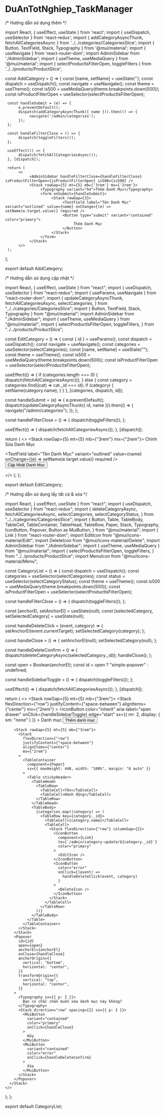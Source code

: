 # DuAnTotNghiep_TaskManager


/* Hướng dẫn sử dụng thêm */

import React, { useEffect, useState } from 'react';
import { useDispatch, useSelector } from 'react-redux';
import { addCategoryAsyncThunk, fetchAllCategoriesAsync } from '../../categories/CategoriesSlice';
import { Button, TextField, Stack, Typography } from '@mui/material';
import { useNavigate } from 'react-router-dom';
import AdminSidebar from './AdminSidebar';
import { useTheme, useMediaQuery } from '@mui/material';
import { selectProductIsFilterOpen, toggleFilters } from '../../products/ProductSlice';

const AddCategory = () => {
     const [name, setName] = useState('');
     const dispatch = useDispatch();
     const navigate = useNavigate();
     const theme = useTheme();
     const is500 = useMediaQuery(theme.breakpoints.down(500));
     const isProductFilterOpen = useSelector(selectProductIsFilterOpen);

     const handleSubmit = (e) => {
          e.preventDefault();
          dispatch(addCategoryAsyncThunk({ name })).then(() => {
               navigate('/admin/categories');
          });
     };

     const handleFilterClose = () => {
          dispatch(toggleFilters());
     };

     useEffect(() => {
          dispatch(fetchAllCategoriesAsync());
     }, [dispatch]);

     return (
          <>
               <AdminSidebar handleFilterClose={handleFilterClose} isProductFilterOpen={isProductFilterOpen} is500={is500} />
               <Stack rowGap={5} mt={5} mb={'3rem'} mx={'2rem'}>
                    <Typography variant="h4">Thêm Danh Mục</Typography>
                    <form onSubmit={handleSubmit}>
                         <Stack rowGap={3}>
                              <TextField label="Tên Danh Mục" variant="outlined" value={name} onChange={(e) => setName(e.target.value)} required />
                              <Button type="submit" variant="contained" color="primary">
                                   Thêm Danh Mục
                              </Button>
                         </Stack>
                    </form>
               </Stack>
          </>
     );
};

export default AddCategory;

/* Hướng dẫn sử dụng cập nhật */

import React, { useEffect, useState } from "react";
import { useDispatch, useSelector } from "react-redux";
import { useParams, useNavigate } from "react-router-dom";
import {
  updateCategoryAsyncThunk, 
  fetchAllCategoriesAsync,
  selectCategories,
} from "../../categories/CategoriesSlice";
import { Button, TextField, Stack, Typography } from "@mui/material";
import AdminSidebar from "./AdminSidebar";
import { useTheme, useMediaQuery } from "@mui/material";
import {
  selectProductIsFilterOpen,
  toggleFilters,
} from "../../products/ProductSlice";

const EditCategory = () => {
  const { id } = useParams();
  const dispatch = useDispatch();
  const navigate = useNavigate();
  const categories = useSelector(selectCategories);
  const [name, setName] = useState("");
  const theme = useTheme();
  const is500 = useMediaQuery(theme.breakpoints.down(500));
  const isProductFilterOpen = useSelector(selectProductIsFilterOpen);

  useEffect(() => {
    if (categories.length === 0) {
      dispatch(fetchAllCategoriesAsync());
    } else {
      const category = categories.find((cat) => cat._id === id);
      if (category) {
        setName(category.name);
      }
    }
  }, [categories, dispatch, id]);

  const handleSubmit = (e) => {
    e.preventDefault();
    dispatch(updateCategoryAsyncThunk({ id, name })).then(() => {
      navigate("/admin/categories");
    });
  };

  const handleFilterClose = () => {
    dispatch(toggleFilters());
  };

  useEffect(() => {
    dispatch(fetchAllCategoriesAsync());
  }, [dispatch]);

  return (
    <>
      <AdminSidebar
        handleFilterClose={handleFilterClose}
        isProductFilterOpen={isProductFilterOpen}
        is500={is500}
      />
      <Stack rowGap={5} mt={5} mb={"3rem"} mx={"2rem"}>
        <Typography variant="h4">Chỉnh Sửa Danh Mục</Typography>
        <form onSubmit={handleSubmit}>
          <Stack rowGap={3}>
            <TextField
              label="Tên Danh Mục"
              variant="outlined"
              value={name}
              onChange={(e) => setName(e.target.value)}
              required
            />
            <Button type="submit" variant="contained" color="primary">
              Cập Nhật Danh Mục
            </Button>
          </Stack>
        </form>
      </Stack>
    </>
  );
};

export default EditCategory;


/* Hướng dẫn sử dụng lấy tất cả & xóa */


import React, { useEffect, useState } from "react";
import { useDispatch, useSelector } from "react-redux";
import {
  deleteCategoryAsync,
  fetchAllCategoriesAsync,
  selectCategories,
  selectCategoryStatus,
} from "../../categories/CategoriesSlice";
import {
  Button,
  Table,
  TableBody,
  TableCell,
  TableContainer,
  TableHead,
  TableRow,
  Paper,
  Stack,
  Typography,
  IconButton,
  Popover,
  Button as MuiButton,
} from "@mui/material";
import { Link } from "react-router-dom";
import EditIcon from "@mui/icons-material/Edit";
import DeleteIcon from "@mui/icons-material/Delete";
import AdminSidebar from "./AdminSidebar";
import { useTheme, useMediaQuery } from "@mui/material";
import {
  selectProductIsFilterOpen,
  toggleFilters,
} from "../../products/ProductSlice";
import MenuIcon from "@mui/icons-material/Menu";

const CategoryList = () => {
  const dispatch = useDispatch();
  const categories = useSelector(selectCategories);
  const status = useSelector(selectCategoryStatus);
  const theme = useTheme();
  const is500 = useMediaQuery(theme.breakpoints.down(500));
  const isProductFilterOpen = useSelector(selectProductIsFilterOpen);

  const handleFilterClose = () => {
    dispatch(toggleFilters());
  };

  const [anchorEl, setAnchorEl] = useState(null);
  const [selectedCategory, setSelectedCategory] = useState(null);

  const handleDeleteClick = (event, category) => {
    setAnchorEl(event.currentTarget);
    setSelectedCategory(category);
  };

  const handleClose = () => {
    setAnchorEl(null);
    setSelectedCategory(null);
  };

  const handleDeleteConfirm = () => {
    dispatch(deleteCategoryAsync(selectedCategory._id));
    handleClose();
  };

  const open = Boolean(anchorEl);
  const id = open ? "simple-popover" : undefined;

  const handleSidebarToggle = () => {
    dispatch(toggleFilters());
  };

  useEffect(() => {
    dispatch(fetchAllCategoriesAsync());
  }, [dispatch]);

  return (
    <>
      <AdminSidebar
        handleFilterClose={handleFilterClose}
        isProductFilterOpen={isProductFilterOpen}
        is500={is500}
      />
      <Stack rowGap={5} mt={5} mb={"3rem"}>
        <Stack
          flexDirection={"row"}
          justifyContent={"space-between"}
          alignItems={"center"}
          mx={"2rem"}
        >
          <IconButton
            color="inherit"
            aria-label="open drawer"
            onClick={handleSidebarToggle}
            edge="start"
            sx={{ mr: 2, display: { sm: "none" } }}
          >
            <MenuIcon />
          </IconButton>
          <Typography variant="h4">Danh mục</Typography>
          <Button
            component={Link}
            to="/admin/add-category"
            variant="contained"
            color="primary"
          >
            Thêm danh mục
          </Button>
        </Stack>

        <Stack rowGap={5} mt={5} mb={"3rem"}>
          <Stack
            flexDirection={"row"}
            justifyContent={"space-between"}
            alignItems={"center"}
            mx={"2rem"}
          >
            <TableContainer
              component={Paper}
              sx={{ maxHeight: 440, width: "100%", margin: "0 auto" }}
            >
              <Table stickyHeader>
                <TableHead>
                  <TableRow>
                    <TableCell>Tên</TableCell>
                    <TableCell>Hành động</TableCell>
                  </TableRow>
                </TableHead>
                <TableBody>
                  {categories.map((category) => (
                    <TableRow key={category._id}>
                      <TableCell>{category.name}</TableCell>
                      <TableCell>
                        <Stack flexDirection={"row"} columnGap={2}>
                          <IconButton
                            component={Link}
                            to={`/admin/category-update/${category._id}`}
                            color="primary"
                          >
                            <EditIcon />
                          </IconButton>
                          <IconButton
                            color="error"
                            onClick={(event) =>
                              handleDeleteClick(event, category)
                            }
                          >
                            <DeleteIcon />
                          </IconButton>
                        </Stack>
                      </TableCell>
                    </TableRow>
                  ))}
                </TableBody>
              </Table>
            </TableContainer>
          </Stack>
        </Stack>
        <Popover
          id={id}
          open={open}
          anchorEl={anchorEl}
          onClose={handleClose}
          anchorOrigin={{
            vertical: "bottom",
            horizontal: "center",
          }}
          transformOrigin={{
            vertical: "top",
            horizontal: "center",
          }}
        >
          <Typography sx={{ p: 2 }}>
            Bạn có chắc chắn muốn xóa danh mục này không?
          </Typography>
          <Stack direction="row" spacing={2} sx={{ p: 2 }}>
            <MuiButton
              variant="contained"
              color="primary"
              onClick={handleClose}
            >
              Hủy
            </MuiButton>
            <MuiButton
              variant="contained"
              color="error"
              onClick={handleDeleteConfirm}
            >
              Xóa
            </MuiButton>
          </Stack>
        </Popover>
      </Stack>
    </>
  );
};

export default CategoryList;
